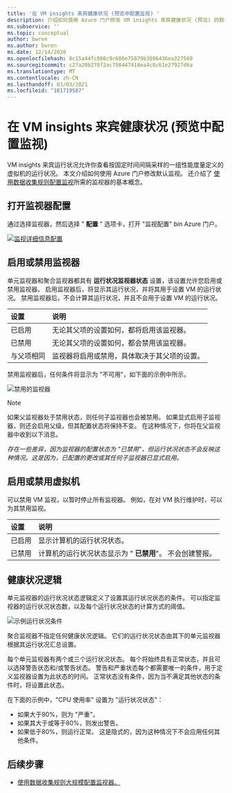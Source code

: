 ```yaml
---
title: '在 VM insights 来宾健康状况 (预览中配置监视) '
description: 介绍如何使用 Azure 门户修改 VM insights 来宾健康状况 (预览) 的默认监视。
ms.subservice: ''
ms.topic: conceptual
author: bwren
ms.author: bwren
ms.date: 12/14/2020
ms.openlocfilehash: 8c15a44fc086c9c686e75879b3086436ea327560
ms.sourcegitcommit: c27a20b278f2ac758447418ea4c8c61e27927d6a
ms.translationtype: MT
ms.contentlocale: zh-CN
ms.lasthandoff: 03/03/2021
ms.locfileid: "101719587"
---
```

# <a name="configure-monitoring-in-vm-insights-guest-health-preview"></a>在 VM insights 来宾健康状况 (预览中配置监视) 
VM insights 来宾运行状况允许你查看按固定时间间隔采样的一组性能度量定义的虚拟机的运行状况。 本文介绍如何使用 Azure 门户修改默认监视。 还介绍了 [使用数据收集规则配置监视](vminsights-health-configure-dcr.md)所需的监视器的基本概念。

## <a name="open-monitor-configuration"></a>打开监视器配置
通过选择监视器，然后选择 " **配置** " 选项卡，打开 "监视配置" bin Azure 门户。

[![监视详细信息配置](media/vminsights-health-overview/monitor-details-configuration.png)](media/vminsights-health-overview/monitor-details-configuration.png#lightbox)

## <a name="enable-or-disable-monitors"></a>启用或禁用监视器
单元监视器和聚合监视器都具有 **运行状况监视器状态** 设置，该设置允许您启用或禁用监视器。 启用监视器后，将显示其运行状况，并将其用于设置 VM 的运行状况。 禁用监视器后，不会计算其运行状况，并且不会用于设置 VM 的运行状况。

| 设置 | 说明 |
|:---|:---|
| 已启用 | 无论其父项的设置如何，都将启用该监视器。 |
| 已禁用 | 无论其父项的设置如何，都会禁用该监视器。 |
| 与父项相同 | 监视器将启用或禁用，具体取决于其父项的设置。 |

禁用监视器后，任何条件将显示为 "不可用"，如下面的示例中所示。

![禁用的监视器](media/vminsights-health-configure/disabled-monitor.png)


> [!NOTE]
> 如果父监视器处于禁用状态，则任何子监视器也会被禁用。 如果显式启用子监视器，则还会启用父级，但其配置状态将保持不变。 在这种情况下，你将在父监视器中收到以下消息。
>
> *存在一些差异，因为监视器的配置状态为 "已禁用"，但运行状况状态不会反映这种情况。这是因为，已配置的更改或其任何子监视器已显式启用。*

## <a name="enable-or-disable-virtual-machine"></a>启用或禁用虚拟机
可以禁用 VM 监视，以暂时停止所有监视器。 例如，在对 VM 执行维护时，可以为其禁用监视。

| 设置 | 说明 |
|:---|:---|
| 已启用  | 显示计算机的运行状况状态。 |
| 已禁用 | 计算机的运行状况状态显示为 " **已禁用**"。 不会创建警报。 |

## <a name="health-state-logic"></a>健康状况逻辑
单元监视器的运行状况状态逻辑定义了设置其运行状况状态的条件。 可以指定监视器的运行状况状态数，以及每个运行状况状态的计算方式的阈值。

![示例运行状况条件](media/vminsights-health-configure/sample-health-criteria.png)

聚合监视器不指定任何健康状况逻辑。 它们的运行状况状态由其下的单元监视器根据其运行状况汇总设置。

每个单元监视器有两个或三个运行状况状态。 每个将始终具有正常状态，并且可以选择警告状态和/或警告状态。 警告和严重状态每个都需要唯一的条件，用于定义监视器设置为此状态的时间。 正常状态没有条件，因为当不满足其他状态的条件时，将设置此状态。

在下面的示例中，"CPU 使用率" 设置为 "运行状况状态"：

- 如果大于90%，则为 "严重"。
- 如果其大于或等于80%，则发出警告。
- 如果低于80%，则运行正常。 这是隐式的，因为这种情况下不会应用任何其他条件。

## <a name="next-steps"></a>后续步骤

- [使用数据收集规则大规模配置监视器。](vminsights-health-configure-dcr.md)